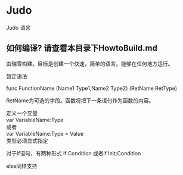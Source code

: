 # Judo
Judo 语言

## 如何编译? 请查看本目录下HowtoBuild.md  
由瑞雪构建。目标是创建一个快速，简单的语言。能够在任何地方运行。

暂定语法

func FunctionName (Name1 Type1,Name2 Type2) (RetName RetType)

RetName为可选的字段。函数将把下一条语句作为函数的内容。

定义一个变量  
var VariableName:Type  
或者  
var VariableName:Type = Value  
类型必须显式指定

对于If语句，有两种形式
if Condition 或者if Init;Condition

else同样支持